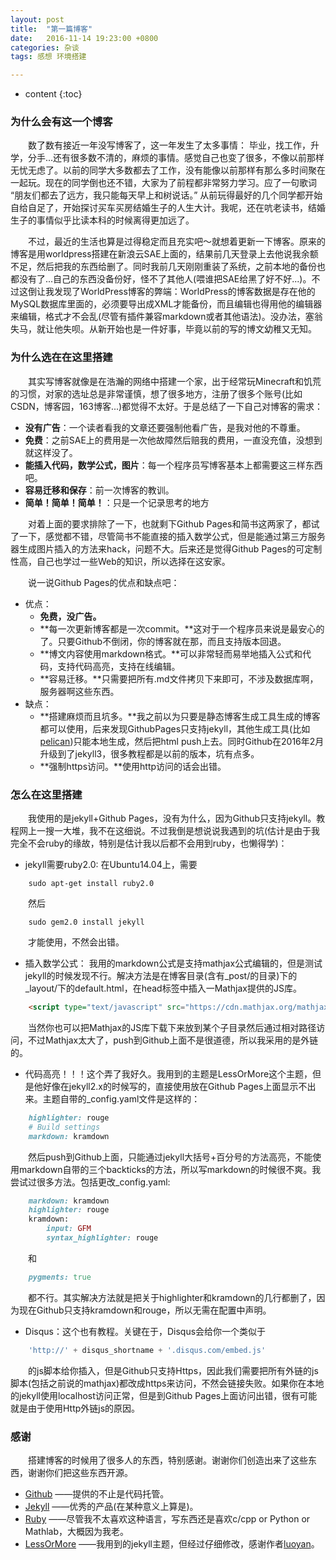 ```yaml
---
layout: post
title:  "第一篇博客"
date:   2016-11-14 19:23:00 +0800
categories: 杂谈
tags: 感想 环境搭建

---
```


* content
{:toc}

### **为什么会有这一个博客**
&emsp;&emsp;数了数有接近一年没写博客了，这一年发生了太多事情： 毕业，找工作，升学，分手...还有很多数不清的，麻烦的事情。感觉自己也变了很多，不像以前那样无忧无虑了。以前的同学大多数都去了工作，没有能像以前那样有那么多时间聚在一起玩。现在的同学倒也还不错，大家为了前程都非常努力学习。应了一句歌词 “朋友们都去了远方，我只能每天早上和树说话。” 从前玩得最好的几个同学都开始自给自足了，开始探讨买车买房结婚生子的人生大计。我呢，还在吭老读书，结婚生子的事情似乎比读本科的时候离得更加远了。  

&emsp;&emsp;不过，最近的生活也算是过得稳定而且充实吧～就想着更新一下博客。原来的博客是用worldpress搭建在新浪云SAE上面的，结果前几天登录上去他说我余额不足，然后把我的东西给删了。同时我前几天刚刚重装了系统，之前本地的备份也都没有了...自己的东西没备份好，怪不了其他人(喂谁把SAE给黑了好不好...)。不过这倒让我发现了WorldPress博客的弊端：WorldPress的博客数据是存在他的MySQL数据库里面的，必须要导出成XML才能备份，而且编辑也得用他的编辑器来编辑，格式才不会乱(尽管有插件兼容markdown或者其他语法)。没办法，塞翁失马，就让他失呗。从新开始也是一件好事，毕竟以前的写的博文幼稚又无知。

### **为什么选在在这里搭建**
&emsp;&emsp;其实写博客就像是在浩瀚的网络中搭建一个家，出于经常玩Minecraft和饥荒的习惯，对家的选址总是非常谨慎，想了很多地方，注册了很多个账号(比如CSDN，博客园，163博客...)都觉得不太好。于是总结了一下自己对博客的需求：  

- **没有广告**：一个读者看我的文章还要强制他看广告，是我对他的不尊重。
- **免费**：之前SAE上的费用是一次他故障然后赔我的费用，一直没充值，没想到就这样没了。
- **能插入代码，数学公式，图片**：每一个程序员写博客基本上都需要这三样东西吧。
- **容易迁移和保存**：前一次博客的教训。
- **简单！简单！简单！**：只是一个记录思考的地方

&emsp;&emsp;对着上面的要求排除了一下，也就剩下Github Pages和简书这两家了，都试了一下，感觉都不错，尽管简书不能直接的插入数学公式，但是能通过第三方服务器生成图片插入的方法来hack，问题不大。后来还是觉得Github Pages的可定制性高，自己也学过一些Web的知识，所以选择在这安家。  

&emsp;&emsp;说一说Github Pages的优点和缺点吧：  

- 优点：
  - **免费，没广告。**
  - **每一次更新博客都是一次commit。**这对于一个程序员来说是最安心的了。只要Github不倒闭，你的博客就在那，而且支持版本回退。
  - **博文内容使用markdown格式。**可以非常轻而易举地插入公式和代码，支持代码高亮，支持在线编辑。
  - **容易迁移。**只需要把所有.md文件拷贝下来即可，不涉及数据库啊，服务器啊这些东西。
- 缺点：
  - **搭建麻烦而且坑多。**我之前以为只要是静态博客生成工具生成的博客都可以使用，后来发现GithubPages只支持jekyll，其他生成工具(比如[pelican]())只能本地生成，然后把html push上去。同时Github在2016年2月升级到了jekyll3，很多教程都是以前的版本，坑有点多。
  - **强制https访问。**使用http访问的话会出错。

### **怎么在这里搭建**
&emsp;&emsp;我使用的是jekyll+Github Pages，没有为什么，因为Github只支持jekyll。教程网上一搜一大堆，我不在这细说。不过我倒是想说说我遇到的坑(估计是由于我完全不会ruby的缘故，特别是估计我以后都不会用到ruby，也懒得学)：  

- jekyll需要ruby2.0: 在Ubuntu14.04上，需要

```shell
	sudo apt-get install ruby2.0
```

&emsp;&emsp;然后

```shell
	sudo gem2.0 install jekyll
```

&emsp;&emsp;才能使用，不然会出错。

- 插入数学公式： 我用的markdown公式是支持mathjax公式编辑的，但是测试jekyll的时候发现不行。解决方法是在博客目录(含有_post/的目录)下的_layout/下的default.html，在head标签中插入一Mathjax提供的JS库。
 
```html
	<script type="text/javascript" src="https://cdn.mathjax.org/mathjax/latest/MathJax.js?config=TeX-AMS-MML_HTMLorMML"></script>
```

&emsp;&emsp;当然你也可以把Mathjax的JS库下载下来放到某个子目录然后通过相对路径访问，不过Mathjax太大了，push到Github上面不是很道德，所以我采用的是外链的。

- 代码高亮！！！这个弄了我好久。我用到的主题是LessOrMore这个主题，但是他好像在jekyll2.x的时候写的，直接使用放在Github Pages上面显示不出来。主题自带的_config.yaml文件是这样的：  

```ruby
	highlighter: rouge
	# Build settings
	markdown: kramdown
```

&emsp;&emsp;然后push到Github上面，只能通过jekyll大括号+百分号的方法高亮，不能使用markdown自带的三个backticks的方法，所以写markdown的时候很不爽。我尝试过很多方法。包括更改_config.yaml:

```ruby
	markdown: kramdown
	highlighter: rouge
	kramdown:
		input: GFM
		syntax_highlighter: rouge
```

&emsp;&emsp;和

```ruby
	pygments: true
```

&emsp;&emsp;都不行。其实解决方法就是把关于highlighter和kramdown的几行都删了，因为现在Github只支持kramdown和rouge，所以无需在配置中声明。

- Disqus：这个也有教程。关键在于，Disqus会给你一个类似于

```js
	'http://' + disqus_shortname + '.disqus.com/embed.js'
```

&emsp;&emsp;的js脚本给你插入，但是Github只支持Https，因此我们需要把所有外链的js脚本(包括之前说的mathjax)都改成https来访问，不然会链接失败。如果你在本地的jekyll使用localhost访问正常，但是到Github Pages上面访问出错，很有可能就是由于使用Http外链js的原因。

### 感谢
&emsp;&emsp;搭建博客的时候用了很多人的东西，特别感谢。谢谢你们创造出来了这些东西，谢谢你们把这些东西开源。  

- [Github](https://www.github.com) ——提供的不止是代码托管。
- [Jekyll](http://www.jekyll.com/) ——优秀的产品(在某种意义上算是)。
- [Ruby](http://www.ruby-lang.org/en/) ——尽管我不太喜欢这种语言，写东西还是喜欢c/cpp or Python or Mathlab，大概因为我老。
- [LessOrMore](https://github.com/luoyan35714/LessOrMore) ——我用到的jekyll主题，但经过仔细修改，感谢作者[luoyan](https://github.com/luoyan35714)。
